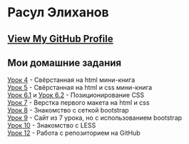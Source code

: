 # Расул Элиханов
## [View My GitHub Profile](https://github.com/rasulelh/ "Rasul Elikhanov")
## Мои домашние задания

[Урок 4](https://rasulelh.github.io/lesson_4/ "Знакомство с основами HTML") - Свёрстанная на html мини-книга  
[Урок 5](https://rasulelh.github.io/lesson_5/ "Знакомство с основами CSS") - Свёрстанная на html и css мини-книга  
[Урок 6.1](https://rasulelh.github.io/lesson_6.1/ "Шапка сайта с навигацией") и [Урок 6.2](https://rasulelh.github.io/lesson_6.2/ "Центрирование - Выравнивание") - Позиционирование CSS  
[Урок 7](https://rasulelh.github.io/lesson_7/ "Готовая домашка") - Верстка первого макета на html и css  
[Урок 8](https://rasulelh.github.io/lesson_8/ "bootstrap сетка") - Знакомство с сеткой bootstrap  
[Урок 9](https://rasulelh.github.io/lesson_9/ "Знакомство с основами HTML") - Сайт из 7 урока, но с использованием bootstrap  
[Урок 10](https://rasulelh.github.io/lesson_10/main.less "Знакомство с LESS") - Знакомство с LESS  
[Урок 12](https://rasulelh.github.io/lesson_12/ "Хостинг от GitHub") - Работа с репозиторием на GitHub
